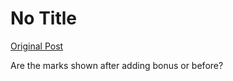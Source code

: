 # No Title

[Original Post](https://discourse.onlinedegree.iitm.ac.in/t/169369/9)

<p>Are the marks shown after adding bonus or before?</p>